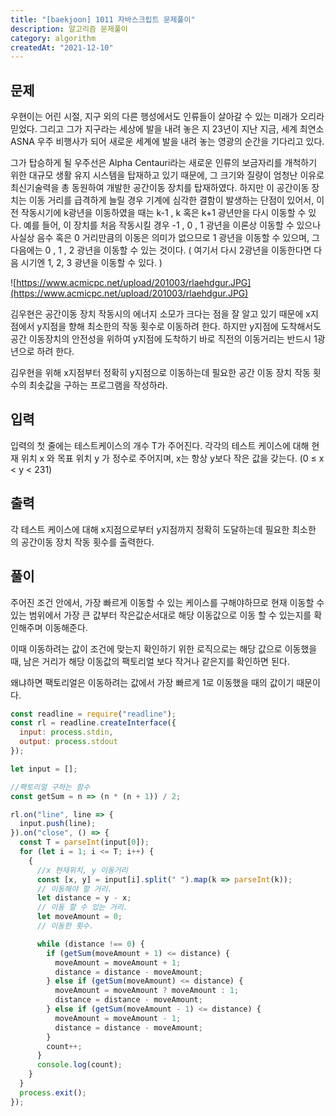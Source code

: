 ```yaml
---
title: "[baekjoon] 1011 자바스크립트 문제풀이"
description: 알고리즘 문제풀이
category: algorithm
createdAt: "2021-12-10"
---
```


## 문제

우현이는 어린 시절, 지구 외의 다른 행성에서도 인류들이 살아갈 수 있는 미래가 오리라 믿었다. 그리고 그가 지구라는 세상에 발을 내려 놓은 지 23년이 지난 지금, 세계 최연소 ASNA 우주 비행사가 되어 새로운 세계에 발을 내려 놓는 영광의 순간을 기다리고 있다.

그가 탑승하게 될 우주선은 Alpha Centauri라는 새로운 인류의 보금자리를 개척하기 위한 대규모 생활 유지 시스템을 탑재하고 있기 때문에, 그 크기와 질량이 엄청난 이유로 최신기술력을 총 동원하여 개발한 공간이동 장치를 탑재하였다. 하지만 이 공간이동 장치는 이동 거리를 급격하게 늘릴 경우 기계에 심각한 결함이 발생하는 단점이 있어서, 이전 작동시기에 k광년을 이동하였을 때는 k-1 , k 혹은 k+1 광년만을 다시 이동할 수 있다. 예를 들어, 이 장치를 처음 작동시킬 경우 -1 , 0 , 1 광년을 이론상 이동할 수 있으나 사실상 음수 혹은 0 거리만큼의 이동은 의미가 없으므로 1 광년을 이동할 수 있으며, 그 다음에는 0 , 1 , 2 광년을 이동할 수 있는 것이다. ( 여기서 다시 2광년을 이동한다면 다음 시기엔 1, 2, 3 광년을 이동할 수 있다. )

![https://www.acmicpc.net/upload/201003/rlaehdgur.JPG](https://www.acmicpc.net/upload/201003/rlaehdgur.JPG)

김우현은 공간이동 장치 작동시의 에너지 소모가 크다는 점을 잘 알고 있기 때문에 x지점에서 y지점을 향해 최소한의 작동 횟수로 이동하려 한다. 하지만 y지점에 도착해서도 공간 이동장치의 안전성을 위하여 y지점에 도착하기 바로 직전의 이동거리는 반드시 1광년으로 하려 한다.

김우현을 위해 x지점부터 정확히 y지점으로 이동하는데 필요한 공간 이동 장치 작동 횟수의 최솟값을 구하는 프로그램을 작성하라.

## 입력

입력의 첫 줄에는 테스트케이스의 개수 T가 주어진다. 각각의 테스트 케이스에 대해 현재 위치 x 와 목표 위치 y 가 정수로 주어지며, x는 항상 y보다 작은 값을 갖는다. (0 ≤ x < y < 231)

## 출력

각 테스트 케이스에 대해 x지점으로부터 y지점까지 정확히 도달하는데 필요한 최소한의 공간이동 장치 작동 횟수를 출력한다.

## 풀이

주어진 조건 안에서, 가장 빠르게 이동할 수 있는 케이스를 구해야하므로 현재 이동할 수 있는 범위에서 가장 큰 값부터 작은값순서대로 해당 이동값으로 이동 할 수 있는지를 확인해주며 이동해준다.

이때 이동하려는 값이 조건에 맞는지 확인하기 위한 로직으로는 해당 값으로 이동했을 때, 남은 거리가 해당 이동값의 팩토리얼 보다 작거나 같은지를 확인하면 된다.

왜냐하면 팩토리얼은 이동하려는 값에서 가장 빠르게 1로 이동했을 때의 값이기 때문이다.

```jsx
const readline = require("readline");
const rl = readline.createInterface({
  input: process.stdin,
  output: process.stdout
});

let input = [];

//팩토리얼 구하는 함수
const getSum = n => (n * (n + 1)) / 2;

rl.on("line", line => {
  input.push(line);
}).on("close", () => {
  const T = parseInt(input[0]);
  for (let i = 1; i <= T; i++) {
    {
      //x 현재위치, y 이동거리
      const [x, y] = input[i].split(" ").map(k => parseInt(k));
      // 이동해야 할 거리.
      let distance = y - x;
      // 이동 할 수 있는 거리.
      let moveAmount = 0;
      // 이동한 횟수.

      while (distance !== 0) {
        if (getSum(moveAmount + 1) <= distance) {
          moveAmount = moveAmount + 1;
          distance = distance - moveAmount;
        } else if (getSum(moveAmount) <= distance) {
          moveAmount = moveAmount ? moveAmount : 1;
          distance = distance - moveAmount;
        } else if (getSum(moveAmount - 1) <= distance) {
          moveAmount = moveAmount - 1;
          distance = distance - moveAmount;
        }
        count++;
      }
      console.log(count);
    }
  }
  process.exit();
});
```
